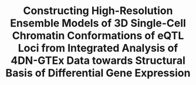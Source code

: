 ---
affilliation: UNIVERSITY OF ILLINOIS AT CHICAGO
description: 'To enhance the utility of the common fund supported 4D Nucleome (4DN)
  database and Genotype- Tissue Expression (GTEx) database, we will develop novel
  computational tools for infering the spatial organizations of genomic elements to
  elucidate how eQTLs can regulate the expression of their target genes. Our tools
  will integrate 4DN and GTEx data and overcome the limit of the 2D nature of Hi-C
  frequency heatmaps, enabling construction of large 3D ensembles of high-resolution
  models of single-cell chromatin conformations for loci containing tissue-specific
  genetic variants associated with differential expression. By accounting for 3D polymer
  effects of random collision between genomic elements due to nuclear volume confinement,
  our tools will identify chromatin interactions that are statistically significant
  and likely biologically important. With the ensemble model of single-cell 3D chromatin
  conformations, our tools will further identify participating genes, promoters, enhancers,
  and other elements, and elucidate how they are physically arranged in space around
  genetic variants associated differential gene expression, including how units of
  higher order many-body interaction for gene regulation may form. In addition, our
  tools will quantify the presence of heterogeneous subpopulation of cells with different
  chromatin 3D configurations, allowing probabilistic understanding of the heterogeneous
  physical interactions around eQTLs. With planned comparative analysis of 3D chromatin
  conformations from different tissues, different spatial pattern of arrangement of
  genes and elements important for gene expression will be uncovered, resulting better
  understanding of genome structure and function relationship. Overall, we will demonstrate
  significant added-power of integrating two important Common Fund data resources
  and will provide tools to facilitate understanding the relationship between genome
  topology and gene expression. Our work will enable highly specific and compelling
  testable hypothesis on mechanisms of gene regulation to be formulated based on the
  reconstructed 3D spatial genome topology at loci that harbor variants and eGenes.
  Validation or refutation of these hypotheses will lead to new insight into the relationship
  of genome structure and genome function important for improving human health. '
end_date: '2023-09-21T12:00:00-04:00'
grant_num: R03OD032628
pi: LIANG, JIE
title: Constructing High-Resolution Ensemble Models of 3D Single-Cell Chromatin Conformations
  of eQTL Loci from Integrated Analysis of 4DN-GTEx Data towards Structural Basis
  of Differential Gene Expression
---